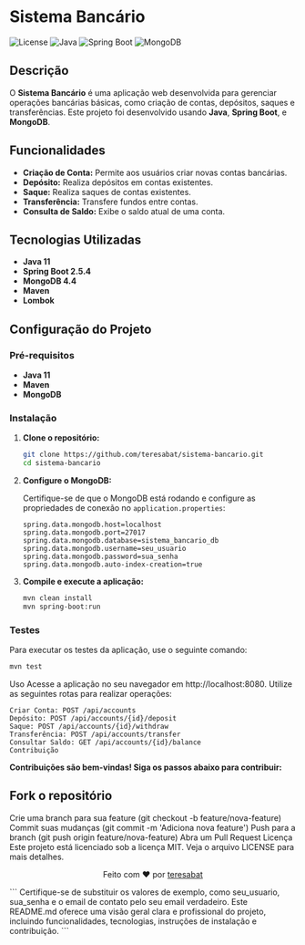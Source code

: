# Sistema Bancário

![License](https://img.shields.io/github/license/teresabat/sistema-bancario)
![Java](https://img.shields.io/badge/Java-11-blue)
![Spring Boot](https://img.shields.io/badge/Spring%20Boot-2.5.4-brightgreen)
![MongoDB](https://img.shields.io/badge/MongoDB-4.4-green)

## Descrição

O **Sistema Bancário** é uma aplicação web desenvolvida para gerenciar operações bancárias básicas, como criação de contas, depósitos, saques e transferências. Este projeto foi desenvolvido usando **Java**, **Spring Boot**, e **MongoDB**.

## Funcionalidades

- **Criação de Conta:** Permite aos usuários criar novas contas bancárias.
- **Depósito:** Realiza depósitos em contas existentes.
- **Saque:** Realiza saques de contas existentes.
- **Transferência:** Transfere fundos entre contas.
- **Consulta de Saldo:** Exibe o saldo atual de uma conta.

## Tecnologias Utilizadas

- **Java 11**
- **Spring Boot 2.5.4**
- **MongoDB 4.4**
- **Maven**
- **Lombok**

## Configuração do Projeto

### Pré-requisitos

- **Java 11**
- **Maven**
- **MongoDB**

### Instalação

1. **Clone o repositório:**

    ```bash
    git clone https://github.com/teresabat/sistema-bancario.git
    cd sistema-bancario
    ```

2. **Configure o MongoDB:**

    Certifique-se de que o MongoDB está rodando e configure as propriedades de conexão no `application.properties`:

    ```properties
    spring.data.mongodb.host=localhost
    spring.data.mongodb.port=27017
    spring.data.mongodb.database=sistema_bancario_db
    spring.data.mongodb.username=seu_usuario
    spring.data.mongodb.password=sua_senha
    spring.data.mongodb.auto-index-creation=true
    ```

3. **Compile e execute a aplicação:**

    ```bash
    mvn clean install
    mvn spring-boot:run
    ```

### Testes

Para executar os testes da aplicação, use o seguinte comando:

```bash
mvn test
```

Uso
Acesse a aplicação no seu navegador em http://localhost:8080. Utilize as seguintes rotas para realizar operações:
```
Criar Conta: POST /api/accounts
Depósito: POST /api/accounts/{id}/deposit
Saque: POST /api/accounts/{id}/withdraw
Transferência: POST /api/accounts/transfer
Consultar Saldo: GET /api/accounts/{id}/balance
Contribuição
```
**Contribuições são bem-vindas! Siga os passos abaixo para contribuir:**

## Fork o repositório
Crie uma branch para sua feature (git checkout -b feature/nova-feature)
Commit suas mudanças (git commit -m 'Adiciona nova feature')
Push para a branch (git push origin feature/nova-feature)
Abra um Pull Request
Licença
Este projeto está licenciado sob a licença MIT. Veja o arquivo LICENSE para mais detalhes.

<p align="center">
  Feito com ❤️ por <a href="https://github.com/teresabat" target="_blank">teresabat</a>
</p>
```
Certifique-se de substituir os valores de exemplo, como seu_usuario, sua_senha e o email de contato pelo seu email verdadeiro. Este README.md oferece uma visão geral clara e profissional do projeto, incluindo funcionalidades, tecnologias, instruções de instalação e contribuição.
```
